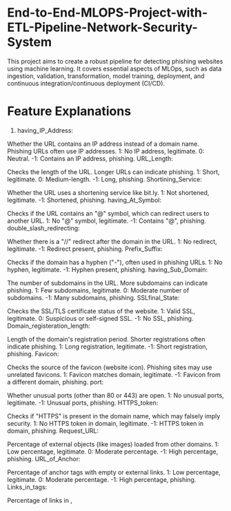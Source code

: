 # End-to-End-MLOPS-Project-with-ETL-Pipeline-Network-Security-System

This project aims to create a robust pipeline for detecting phishing websites using machine learning. It covers essential aspects of MLOps, such as data ingestion, validation, transformation, model training, deployment, and continuous integration/continuous deployment (CI/CD).
# Feature Explanations
1. having_IP_Address:

Whether the URL contains an IP address instead of a domain name.
Phishing URLs often use IP addresses.
1: No IP address, legitimate.
0: Neutral.
-1: Contains an IP address, phishing.
URL_Length:

Checks the length of the URL. Longer URLs can indicate phishing.
1: Short, legitimate.
0: Medium-length.
-1: Long, phishing.
Shortining_Service:

Whether the URL uses a shortening service like bit.ly.
1: Not shortened, legitimate.
-1: Shortened, phishing.
having_At_Symbol:

Checks if the URL contains an "@" symbol, which can redirect users to another URL.
1: No "@" symbol, legitimate.
-1: Contains "@", phishing.
double_slash_redirecting:

Whether there is a "//" redirect after the domain in the URL.
1: No redirect, legitimate.
-1: Redirect present, phishing.
Prefix_Suffix:

Checks if the domain has a hyphen ("-"), often used in phishing URLs.
1: No hyphen, legitimate.
-1: Hyphen present, phishing.
having_Sub_Domain:

The number of subdomains in the URL. More subdomains can indicate phishing.
1: Few subdomains, legitimate.
0: Moderate number of subdomains.
-1: Many subdomains, phishing.
SSLfinal_State:

Checks the SSL/TLS certificate status of the website.
1: Valid SSL, legitimate.
0: Suspicious or self-signed SSL.
-1: No SSL, phishing.
Domain_registeration_length:

Length of the domain's registration period. Shorter registrations often indicate phishing.
1: Long registration, legitimate.
-1: Short registration, phishing.
Favicon:

Checks the source of the favicon (website icon). Phishing sites may use unrelated favicons.
1: Favicon matches domain, legitimate.
-1: Favicon from a different domain, phishing.
port:

Whether unusual ports (other than 80 or 443) are open.
1: No unusual ports, legitimate.
-1: Unusual ports, phishing.
HTTPS_token:

Checks if "HTTPS" is present in the domain name, which may falsely imply security.
1: No HTTPS token in domain, legitimate.
-1: HTTPS token in domain, phishing.
Request_URL:

Percentage of external objects (like images) loaded from other domains.
1: Low percentage, legitimate.
0: Moderate percentage.
-1: High percentage, phishing.
URL_of_Anchor:

Percentage of anchor tags with empty or external links.
1: Low percentage, legitimate.
0: Moderate percentage.
-1: High percentage, phishing.
Links_in_tags:

Percentage of links in , <script>, or tags.
1: Low percentage, legitimate.
0: Moderate percentage.
-1: High percentage, phishing.
SFH (Server Form Handler):

Checks the action attribute of form tags to see if it’s empty or points to a different domain.
1: Legitimate action.
0: Suspicious.
-1: Phishing.
Submitting_to_email:

Checks if forms on the website directly send data to email addresses.
1: No, legitimate.
-1: Yes, phishing.
Abnormal_URL:

Whether the URL structure matches typical patterns for the domain.
1: Normal structure, legitimate.
-1: Abnormal structure, phishing.
Redirect:

Number of redirections the URL performs.
1: Few or none, legitimate.
-1: Many redirects, phishing.
on_mouseover:

Checks for changes in status bar content when hovering over elements.
1: No changes, legitimate.
-1: Changes present, phishing.
RightClick:

Whether right-click functionality is disabled on the website.
1: Not disabled, legitimate.
-1: Disabled, phishing.
popUpWidnow:

Checks for pop-up windows triggered by the website.
1: No pop-ups, legitimate.
-1: Pop-ups present, phishing.
Iframe:

Checks for the presence of hidden iframes.
1: No hidden iframes, legitimate.
-1: Hidden iframes present, phishing.
age_of_domain:

Age of the domain in months. Older domains are usually more trustworthy.
1: Old, legitimate.
-1: New, phishing.
DNSRecord:

Checks if DNS records exist for the domain.
1: Records exist, legitimate.
-1: No records, phishing.
web_traffic:

Traffic rank of the website. Lower rank indicates more traffic.
1: High traffic, legitimate.
0: Moderate traffic.
-1: Low traffic, phishing.
Page_Rank:

Google PageRank score of the website.
1: High PageRank, legitimate.
-1: Low PageRank, phishing.
Google_Index:

Checks if the website is indexed by Google.
1: Indexed, legitimate.
-1: Not indexed, phishing.
Links_pointing_to_page:

Number of backlinks pointing to the website.
1: Many links, legitimate.
0: Moderate number of links.
-1: Few links, phishing.
Statistical_report:

Checks if the website is flagged by statistical or threat analysis tools.
1: Not flagged, legitimate.
-1: Flagged, phishing.
Result:

The target variable indicating whether the URL is phishing.
1: Legitimate.
-1: Phishing.
